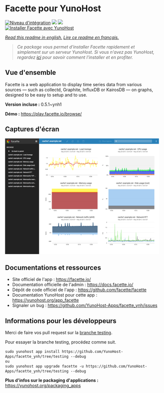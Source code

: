 # Facette pour YunoHost

[![Niveau d'intégration](https://dash.yunohost.org/integration/facette.svg)](https://dash.yunohost.org/appci/app/facette) ![](https://ci-apps.yunohost.org/ci/badges/facette.status.svg) ![](https://ci-apps.yunohost.org/ci/badges/facette.maintain.svg)  
[![Installer Facette avec YunoHost](https://install-app.yunohost.org/install-with-yunohost.svg)](https://install-app.yunohost.org/?app=facette)

*[Read this readme in english.](./README.md)*
*[Lire ce readme en français.](./README_fr.md)*

> *Ce package vous permet d'installer Facette rapidement et simplement sur un serveur YunoHost.
Si vous n'avez pas YunoHost, regardez [ici](https://yunohost.org/#/install) pour savoir comment l'installer et en profiter.*

## Vue d'ensemble

Facette is a web application to display time series data from various sources — such as collectd, Graphite, InfluxDB or KairosDB — on graphs, designed to be easy to setup and to use.

**Version incluse :** 0.5.1~ynh1

**Démo :** https://play.facette.io/browse/

## Captures d'écran

![](./doc/screenshots/screenshot.png)

## Documentations et ressources

* Site officiel de l'app : https://facette.io/
* Documentation officielle de l'admin : https://docs.facette.io/
* Dépôt de code officiel de l'app : https://github.com/facette/facette
* Documentation YunoHost pour cette app : https://yunohost.org/app_facette
* Signaler un bug : https://github.com/YunoHost-Apps/facette_ynh/issues

## Informations pour les développeurs

Merci de faire vos pull request sur la [branche testing](https://github.com/YunoHost-Apps/facette_ynh/tree/testing).

Pour essayer la branche testing, procédez comme suit.
```
sudo yunohost app install https://github.com/YunoHost-Apps/facette_ynh/tree/testing --debug
ou
sudo yunohost app upgrade facette -u https://github.com/YunoHost-Apps/facette_ynh/tree/testing --debug
```

**Plus d'infos sur le packaging d'applications :** https://yunohost.org/packaging_apps